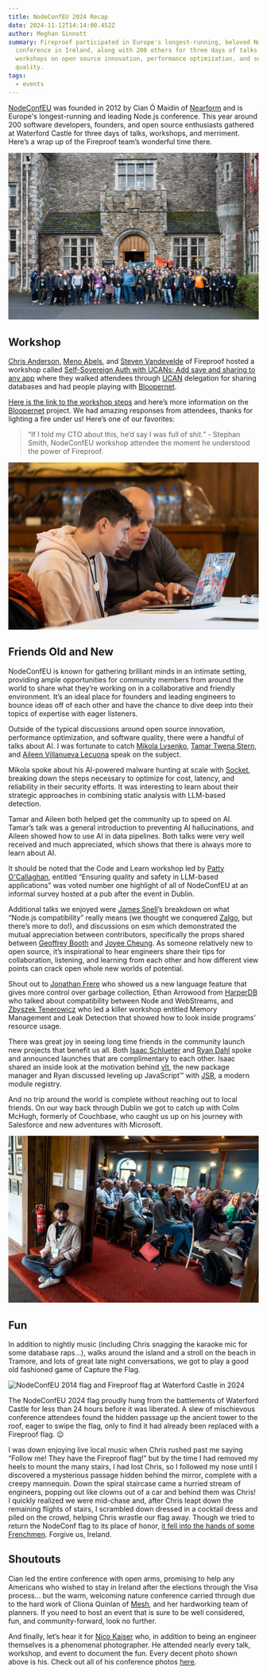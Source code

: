 ```yaml
---
title: NodeConfEU 2024 Recap
date: 2024-11-12T14:14:00.452Z
author: Meghan Sinnott
summary: Fireproof participated in Europe's longest-running, beloved Node.js
  conference in Ireland, along with 200 others for three days of talks and
  workshops on open source innovation, performance optimization, and software
  quality.
tags:
  - events
---
```

[NodeConfEU](http://www.nodeconf.eu) was founded in 2012 by Cian Ó Maidín of [Nearform](https://www.nearform.com/) and is Europe's longest-running and leading Node.js conference. This year around 200 software developers, founders, and open source enthusiasts gathered at Waterford Castle for three days of talks, workshops, and merriment. Here’s a wrap up of the Fireproof team’s wonderful time there.

![Fireproof went to NodeConfEU. This photo shows conference attendees in front of the Waterford Castle.](/static/img/2024-11-06_nodeconfeu_0773.jpg "NodeConfEU 2024")

## Workshop

[Chris Anderson](https://github.com/jchris), [Meno Abels](https://github.com/mabels), and [Steven Vandevelde](https://github.com/icidasset) of Fireproof hosted a workshop called [Self-Sovereign Auth with UCANs: Add save and sharing to any app](https://www.nodeconf.eu/schedule/monday-1) where they walked attendees through [UCAN](https://blog.web3.storage/posts/intro-to-ucan) delegation for sharing databases and had people playing with [Bloopernet](https://bloopernet.netlify.app/).

[Here is the link to the workshop steps](https://github.com/fireproof-storage/connect/tree/main/examples/ucan/workshop) and here’s more information on the [Bloopernet](https://msl.mykle.com/2024/10/bloopernet-fp-a-serverless-web-drum-machine/) project. We had amazing responses from attendees, thanks for lighting a fire under us! Here’s one of our favorites:

> “If I told my CTO about this, he’d say I was full of sh*it.” -* Stephan Smith, NodeConfEU workshop attendee the moment he understood the power of Fireproof.

![Meno Abels and Steven Vendevelde at the UCAN workshop](/static/img/2024-11-04_nodeconfeu_0253.jpg "Fireproof Workshop at NodeConfEU")

## Friends Old and New

NodeConfEU is known for gathering brilliant minds in an intimate setting, providing ample opportunities for community members from around the world to share what they’re working on in a collaborative and friendly environment. It’s an ideal place for founders and leading engineers to bounce ideas off of each other and have the chance to dive deep into their topics of expertise with eager listeners.

Outside of the typical discussions around open source innovation, performance optimization, and software quality, there were a handful of talks about AI. I was fortunate to catch [Mikola Lysenko](https://github.com/mikolalysenko), [Tamar Twena Stern](https://www.linkedin.com/posts/tamarstern_tamar-twena-architectural-changes-in-new-activity-7132048935904264193-UPKz/), and [Aileen Villanueva Lecuona](https://aileenvl.com/) speak on the subject.

Mikola spoke about his AI-powered malware hunting at scale with [Socket](https://socket.dev/blog/introducing-socket-ai-chatgpt-powered-threat-analysis), breaking down the steps necessary to optimize for cost, latency, and reliability in their security efforts. It was interesting to learn about their strategic approaches in combining static analysis with LLM-based detection. 

Tamar and Aileen both helped get the community up to speed on AI. Tamar’s talk was a general introduction to preventing AI hallucinations, and Aileen showed how to use AI in data pipelines. Both talks were very well received and much appreciated, which shows that there is always more to learn about AI. 

It should be noted that the Code and Learn workshop led by [Patty O'Callaghan](https://pattyocallaghan.com/), entitled “Ensuring quality and safety in LLM-based applications” was voted number one highlight of all of NodeConfEU at an informal survey hosted at a pub after the event in Dublin.

Additional talks we enjoyed were [James Snell](https://github.com/jasnell)’s breakdown on what “Node.js compatibility” really means (we thought we conquered [Zalgo](https://blog.izs.me/2013/08/designing-apis-for-asynchrony/), but there’s more to do!), and discussions on esm which demonstrated the mutual appreciation between contributors, specifically the props shared between [Geoffrey Booth](https://geoffreybooth.com/) and [Joyee Cheung](https://joyeecheung.github.io/blog/about/). As someone relatively new to open source, it’s inspirational to hear engineers share their tips for collaboration, listening, and learning from each other and how different view points can crack open whole new worlds of potential.

Shout out to [Jonathan Frere](https://jonathan-frere.com/) who showed us a new language feature that gives more control over garbage collection, Ethan Arrowood from [HarperDB](https://www.harperdb.io/) who talked about compatibility between Node and WebStreams, and [Zbyszek Tenerowicz](https://github.com/naugtur) who led a killer workshop entitled Memory Management and Leak Detection that showed how to look inside programs’ resource usage.

There was great joy in seeing long time friends in the community launch new projects that benefit us all. Both [Isaac Schlueter](https://github.com/isaacs) and [Ryan Dahl](https://github.com/ry) spoke and announced launches that are complimentary to each other. Isaac shared an inside look at the motivation behind [vlt](https://www.vlt.sh/), the new package manager and Ryan discussed leveling up JavaScript™ with [JSR](https://deno.com/blog/jsr_open_beta), a modern module registry.

And no trip around the world is complete without reaching out to local friends. On our way back through Dublin we got to catch up with Colm McHugh, formerly of Couchbase, who caught us up on his journey with Salesforce and new adventures with Microsoft.

![A packed room of NodeConfEU attendees](/static/img/2024-11-04_nodeconfeu_0180.jpg "NodeConfEU 2024 Conference in Ireland")

## Fun

In addition to nightly music (including Chris snagging the karaoke mic for some database raps…), walks around the island and a stroll on the beach in Tramore, and lots of great late night conversations, we got to play a good old fashioned game of Capture the Flag. 

![NodeConfEU 2014 flag and Fireproof flag at Waterford Castle in 2024](/static/img/nodeconffireproofflags.jpeg "NodeConfEU Flags")

The NodeConfEU 2024 flag proudly hung from the battlements of Waterford Castle for less than 24 hours before it was liberated. A slew of mischievous conference attendees found the hidden passage up the ancient tower to the roof, eager to swipe the flag, only to find it had already been replaced with a Fireproof flag. 😉

I was down enjoying live local music when Chris rushed past me saying “Follow me! They have the Fireproof flag!” but by the time I had removed my heels to mount the many stairs, I had lost Chris, so I followed my nose until I discovered a mysterious passage hidden behind the mirror, complete with a creepy mannequin. Down the spiral staircase came a hurried stream of engineers, popping out like clowns out of a car and behind them was Chris! I quickly realized we were mid-chase and, after Chris leapt down the remaining flights of stairs, I scrambled down dressed in a cocktail dress and piled on the crowd, helping Chris wrastle our flag away. Though we tried to return the NodeConf flag to its place of honor, [it fell into the hands of some Frenchmen](https://x.com/nodeconfeu/status/1854134855556059280?s=46&t=8A60wdYK-HLydu4gcdKcow). Forgive us, Ireland.

## Shoutouts

Cian led the entire conference with open arms, promising to help any Americans who wished to stay in Ireland after the elections through the Visa process… but the warm, welcoming nature conference carried through due to the hard work of Cliona Quinlan of [Mesh](https://www.meshretreats.com/about), and her hardworking team of planners. If you need to host an event that is sure to be well considered, fun, and community-forward, look no further.

And finally, let’s hear it for [Nico Kaiser](http://kaiser.me) who, in addition to being an engineer themselves is a phenomenal photographer. He attended nearly every talk, workshop, and event to document the fun. Every decent photo shown above is his. Check out all of his conference photos [here](https://nceu.kaiser.photo/).